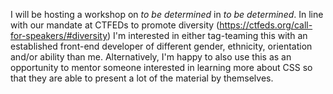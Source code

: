 I will be hosting a workshop on *to be determined* in *to be determined*. In line with our mandate at CTFEDs to promote diversity (https://ctfeds.org/call-for-speakers/#diversity) I'm interested in either tag-teaming this with an established front-end developer of different gender, ethnicity, orientation and/or ability than me. Alternatively, I'm happy to also use this as an opportunity to mentor someone interested in learning more about CSS so that they are able to present a lot of the material by themselves.

